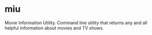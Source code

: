 # miu
Movie Information Utility. Command line utility that returns any and all helpful information about movies and TV shows.
